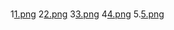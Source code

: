 ###

1[1.png](https://yxzhzoxqqohrregzyxoy.supabase.co/storage/v1/object/public/w04/my1.jpg?t=2023-03-09T11%3A14%3A07.040Z)
2[2.png](https://yxzhzoxqqohrregzyxoy.supabase.co/storage/v1/object/public/w04/02.PNG)
3[3.png](https://yxzhzoxqqohrregzyxoy.supabase.co/storage/v1/object/public/w04/03PNG.PNG)
4[4.png](https://yxzhzoxqqohrregzyxoy.supabase.co/storage/v1/object/public/w04/2-2PNG.PNG?t=2023-03-09T13%3A14%3A56.438Z) 5.[5.png](https://yxzhzoxqqohrregzyxoy.supabase.co/storage/v1/object/public/w04/2-2PNG.PNG?t=2023-03-09T13%3A14%3A56.438Z)
